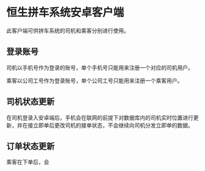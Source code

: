 # 恒生拼车系统安卓客户端
此客户端可供拼车系统的司机和乘客分别进行使用。
## 登录账号
司机以手机号作为登录的账号，单个手机号只能用来注册一个对应的司机用户。

乘客以公司工号作为登录账号，单个公司工号只能用来注册一个乘客用户。

## 司机状态更新
在司机登录入安卓端后，手机会在联网的前提下对数据库内的司机实时位置进行更新，并在接立即单后更改司机的接单状态，不会继续向司机分发立即单的数据。

## 订单状态更新
乘客在下单后，会